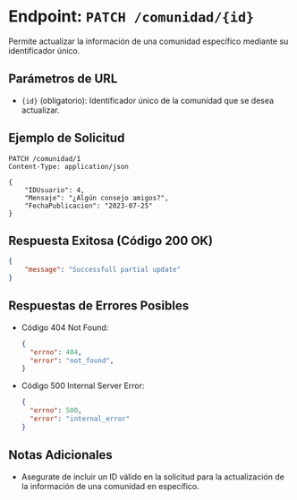 # Endpoint: `PATCH /comunidad/{id}`

Permite actualizar la información de una comunidad específico mediante su identificador único.

## Parámetros de URL
- `{id}` (obligatorio): Identificador único de la comunidad que se desea actualizar.

## Ejemplo de Solicitud
```http
PATCH /comunidad/1
Content-Type: application/json

{
    "IDUsuario": 4,
    "Mensaje": "¿Algún consejo amigos?",
    "FechaPublicacion": "2023-07-25"
}
```

## Respuesta Exitosa (Código 200 OK)
```json
{
    "message": "Successfull partial update"
}
```

## Respuestas de Errores Posibles
- Código 404 Not Found:

  ```json
  {
    "errno": 404,
    "error": "not_found",
  }
  ```

- Código 500 Internal Server Error:
  ```json
  {
    "errno": 500,
    "error": "internal_error"
  }
  ``` 

## Notas Adicionales

- Asegurate de incluir un ID válido en la solicitud para la actualización de la información de una comunidad en específico.